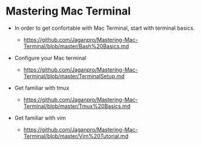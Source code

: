 # Mastering Mac Terminal

* In order to get confortable with Mac Terminal, start with terminal basics.
  * https://github.com/Jaganpro/Mastering-Mac-Terminal/blob/master/Bash%20Basics.md

* Configure your Mac terminal
  * https://github.com/Jaganpro/Mastering-Mac-Terminal/blob/master/TerminalSetup.md

* Get familiar with tmux
  * https://github.com/Jaganpro/Mastering-Mac-Terminal/blob/master/Tmux%20Basics.md

* Get familiar with vim
  * https://github.com/Jaganpro/Mastering-Mac-Terminal/blob/master/Vim%20Tutorial.md
